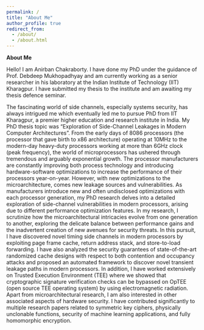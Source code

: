 ```yaml
---
permalink: /
title: "About Me"
author_profile: true
redirect_from: 
  - /about/
  - /about.html
---
```


**About Me**

Hello! I am Anirban Chakraborty. I have done my PhD under the guidance of Prof. Debdeep Mukhopadhyay and am currently working as a senior researcher in his laboratory at the Indian Institute of Technology (IIT) Kharagpur. I have submitted my thesis to the institute and am awaiting my thesis defence seminar.

The fascinating world of side channels, especially systems security, has always intrigued me which eventually led me to pursue PhD from IIT Kharagpur, a premier higher education and research institute in India. My PhD thesis topic was “Exploration of Side-Channel Leakages in Modern Computer Architectures”. From the early days of 8086 processors (the processor that gave birth to x86 architecture) operating at 10MHz to the modern-day heavy-duty processors working at more than 6GHz clock (peak frequency), the world of microprocessors has ushered through tremendous and arguably exponential growth. The processor manufacturers are constantly improving both process technology and introducing hardware-software optimizations to increase the performance of their processors year-on-year. However, with new optimizations to the microarchitecture, comes new leakage sources and vulnerabilities. As manufacturers introduce new and often undisclosed optimizations with each processor generation,  my PhD research delves into a detailed exploration of side-channel vulnerabilities in modern processors, arising due to different performance optimization features. In my research, I scrutinize how the microarchitectural intricacies evolve from one generation to another, exploring the delicate balance between performance gains and the inadvertent creation of new avenues for security threats. In this pursuit, I have discovered novel timing side channels in modern processors by exploiting page frame cache, return address stack, and store-to-load forwarding. I have also analyzed the security guarantees of state-of-the-art randomized cache designs with respect to both contention and occupancy attacks and proposed an automated framework to discover novel transient leakage paths in modern processors. In addition, I have worked extensively on Trusted Execution Environment (TEE) where we showed that cryptographic signature verification checks can be bypassed on OpTEE (open source TEE operating system) by using electromagnetic radiation. Apart from microarchitectural research, I am also interested in other associated aspects of hardware security. I have contributed significantly to multiple research papers related to symmetric key ciphers, physically unclonable functions, security of machine learning applications, and fully homomorphic encryption.
